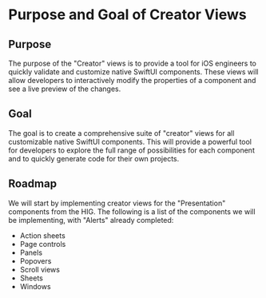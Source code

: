 # Purpose and Goal of Creator Views

## Purpose

The purpose of the "Creator" views is to provide a tool for iOS engineers to quickly validate and customize native SwiftUI components. These views will allow developers to interactively modify the properties of a component and see a live preview of the changes.

## Goal

The goal is to create a comprehensive suite of "creator" views for all customizable native SwiftUI components. This will provide a powerful tool for developers to explore the full range of possibilities for each component and to quickly generate code for their own projects.

## Roadmap

We will start by implementing creator views for the "Presentation" components from the HIG. The following is a list of the components we will be implementing, with "Alerts" already completed:

*   Action sheets
*   Page controls
*   Panels
*   Popovers
*   Scroll views
*   Sheets
*   Windows

